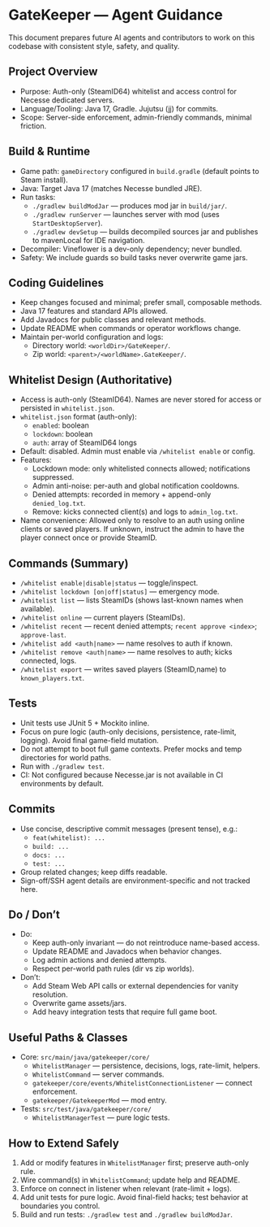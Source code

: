 # GateKeeper — Agent Guidance

This document prepares future AI agents and contributors to work on this codebase with consistent style, safety, and quality.

## Project Overview
- Purpose: Auth-only (SteamID64) whitelist and access control for Necesse dedicated servers.
- Language/Tooling: Java 17, Gradle. Jujutsu (jj) for commits.
- Scope: Server-side enforcement, admin-friendly commands, minimal friction.

## Build & Runtime
- Game path: `gameDirectory` configured in `build.gradle` (default points to Steam install).
- Java: Target Java 17 (matches Necesse bundled JRE).
- Run tasks:
  - `./gradlew buildModJar` — produces mod jar in `build/jar/`.
  - `./gradlew runServer` — launches server with mod (uses `StartDesktopServer`).
  - `./gradlew devSetup` — builds decompiled sources jar and publishes to mavenLocal for IDE navigation.
- Decompiler: Vineflower is a dev-only dependency; never bundled.
- Safety: We include guards so build tasks never overwrite game jars.

## Coding Guidelines
- Keep changes focused and minimal; prefer small, composable methods.
- Java 17 features and standard APIs allowed.
- Add Javadocs for public classes and relevant methods.
- Update README when commands or operator workflows change.
- Maintain per-world configuration and logs:
  - Directory world: `<worldDir>/GateKeeper/`.
  - Zip world: `<parent>/<worldName>.GateKeeper/`.

## Whitelist Design (Authoritative)
- Access is auth-only (SteamID64). Names are never stored for access or persisted in `whitelist.json`.
- `whitelist.json` format (auth-only):
  - `enabled`: boolean
  - `lockdown`: boolean
  - `auth`: array of SteamID64 longs
- Default: disabled. Admin must enable via `/whitelist enable` or config.
- Features:
  - Lockdown mode: only whitelisted connects allowed; notifications suppressed.
  - Admin anti-noise: per-auth and global notification cooldowns.
  - Denied attempts: recorded in memory + append-only `denied_log.txt`.
  - Remove: kicks connected client(s) and logs to `admin_log.txt`.
- Name convenience: Allowed only to resolve to an auth using online clients or saved players. If unknown, instruct the admin to have the player connect once or provide SteamID.

## Commands (Summary)
- `/whitelist enable|disable|status` — toggle/inspect.
- `/whitelist lockdown [on|off|status]` — emergency mode.
- `/whitelist list` — lists SteamIDs (shows last-known names when available).
- `/whitelist online` — current players (SteamIDs).
- `/whitelist recent` — recent denied attempts; `recent approve <index>`; `approve-last`.
- `/whitelist add <auth|name>` — name resolves to auth if known.
- `/whitelist remove <auth|name>` — name resolves to auth; kicks connected, logs.
- `/whitelist export` — writes saved players (SteamID,name) to `known_players.txt`.

## Tests
- Unit tests use JUnit 5 + Mockito inline.
- Focus on pure logic (auth-only decisions, persistence, rate-limit, logging). Avoid final game-field mutation.
- Do not attempt to boot full game contexts. Prefer mocks and temp directories for world paths.
- Run with `./gradlew test`.
- CI: Not configured because Necesse.jar is not available in CI environments by default.

## Commits
- Use concise, descriptive commit messages (present tense), e.g.:
  - `feat(whitelist): ...`
  - `build: ...`
  - `docs: ...`
  - `test: ...`
- Group related changes; keep diffs readable.
- Sign-off/SSH agent details are environment-specific and not tracked here.

## Do / Don’t
- Do:
  - Keep auth-only invariant — do not reintroduce name-based access.
  - Update README and Javadocs when behavior changes.
  - Log admin actions and denied attempts.
  - Respect per-world path rules (dir vs zip worlds).
- Don’t:
  - Add Steam Web API calls or external dependencies for vanity resolution.
  - Overwrite game assets/jars.
  - Add heavy integration tests that require full game boot.

## Useful Paths & Classes
- Core: `src/main/java/gatekeeper/core/`
  - `WhitelistManager` — persistence, decisions, logs, rate-limit, helpers.
  - `WhitelistCommand` — server commands.
  - `gatekeeper/core/events/WhitelistConnectionListener` — connect enforcement.
  - `gatekeeper/GatekeeperMod` — mod entry.
- Tests: `src/test/java/gatekeeper/core/`
  - `WhitelistManagerTest` — pure logic tests.

## How to Extend Safely
1. Add or modify features in `WhitelistManager` first; preserve auth-only rule.
2. Wire command(s) in `WhitelistCommand`; update help and README.
3. Enforce on connect in listener when relevant (rate-limit + logs).
4. Add unit tests for pure logic. Avoid final-field hacks; test behavior at boundaries you control.
5. Build and run tests: `./gradlew test` and `./gradlew buildModJar`.
